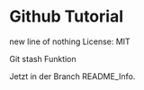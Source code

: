# Github Tutorial
new line of nothing
License: MIT

Git stash Funktion


Jetzt in der Branch README_Info.
